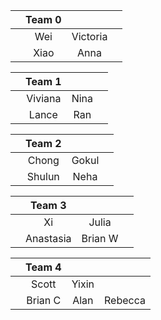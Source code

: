 |     | Team 0 |     |     |
|:----:|:---:|:---:|:---:| 
|  | Wei | Victoria | |
|  | Xiao | Anna | |

|     | Team 1 |     |     |
|:----:|:---:|:---:|:---:| 
|  | Viviana | Nina | |
|  | Lance | Ran | |

|     | Team 2 |     |     |
|:----:|:---:|:---:|:---:| 
|  | Chong | Gokul | |
|  | Shulun | Neha | |

|     | Team 3 |     |     |
|:----:|:---:|:---:|:---:| 
|  | Xi | Julia | |
|  | Anastasia | Brian W | |

|     | Team 4 |     |     |
|:----:|:---:|:---:|:---:| 
|  | Scott | Yixin | |
|  | Brian C | Alan | Rebecca |
  
